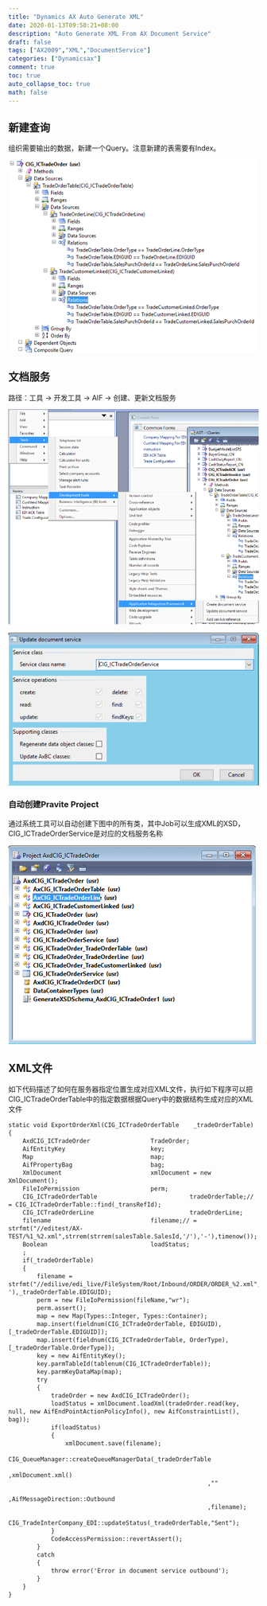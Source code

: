 ```yaml
---
title: "Dynamics AX Auto Generate XML"
date: 2020-01-13T09:50:21+08:00
description: "Auto Generate XML From AX Document Service"
draft: false
tags: ["AX2009","XML","DocumentService"]
categories: ["Dynamicsax"]
comment: true
toc: true
auto_collapse_toc: true
math: false
---
```


<!--more-->

## 新建查询

组织需要输出的数据，新建一个Query。注意新建的表需要有Index。

![0](/Images/AX2009AutoXML/0.png)

## 文档服务

路径：工具 -&gt; 开发工具 -&gt; AIF -&gt; 创建、更新文档服务

![1](/Images/AX2009AutoXML/1.png)

![2](/Images/AX2009AutoXML/2.png)

### 自动创建Pravite Project

通过系统工具可以自动创建下图中的所有类，其中Job可以生成XML的XSD，CIG\_ICTradeOrderService是对应的文档服务名称

![3](/Images/AX2009AutoXML/3.png)

## XML文件

如下代码描述了如何在服务器指定位置生成对应XML文件，执行如下程序可以把CIG\_ICTradeOrderTable中的指定数据根据Query中的数据结构生成对应的XML文件

```text
static void ExportOrderXml(CIG_ICTradeOrderTable    _tradeOrderTable)
{
    AxdCIG_ICTradeOrder                 TradeOrder;
    AifEntityKey                        key;
    Map                                 map;
    AifPropertyBag                      bag;
    XmlDocument                         xmlDocument = new XmlDocument();
    FileIoPermission                    perm;
    CIG_ICTradeOrderTable                          tradeOrderTable;// = CIG_ICTradeOrderTable::find(_transRefId);
    CIG_ICTradeOrderLine                           tradeOrderLine;
    filename                            filename;// = strfmt("//editest/AX-TEST/%1_%2.xml",strrem(strrem(salesTable.SalesId,'/'),'-'),timenow());
    Boolean                             loadStatus;
    ;
    if(_tradeOrderTable)
    {
        filename = strfmt("//edilive/edi_live/FileSystem/Root/Inbound/ORDER/ORDER_%2.xml",strrem(strrem(_tradeOrderTable.SalesPurchOrderId,'/'),'-'),_tradeOrderTable.EDIGUID);
        perm = new FileIoPermission(fileName,"wr");
        perm.assert();
        map = new Map(Types::Integer, Types::Container);
        map.insert(fieldnum(CIG_ICTradeOrderTable, EDIGUID), [_tradeOrderTable.EDIGUID]);
        map.insert(fieldnum(CIG_ICTradeOrderTable, OrderType), [_tradeOrderTable.OrderType]);
        key = new AifEntityKey();
        key.parmTableId(tablenum(CIG_ICTradeOrderTable));
        key.parmKeyDataMap(map);
        try
        {
            tradeOrder = new AxdCIG_ICTradeOrder();
            loadStatus = xmlDocument.loadXml(tradeOrder.read(key, null, new AifEndPointActionPolicyInfo(), new AifConstraintList(), bag));
            if(loadStatus)
            {
                xmlDocument.save(filename);
                CIG_QueueManager::createQueueManagerData(_tradeOrderTable
                                                        ,xmlDocument.xml()
                                                        ,""
                                                        ,AifMessageDirection::Outbound
                                                        ,filename);
                CIG_TradeInterCompany_EDI::updateStatus(_tradeOrderTable,"Sent");
            }
            CodeAccessPermission::revertAssert();
        }
        catch
        {
            throw error('Error in document service outbound');
        }
    }
}
```